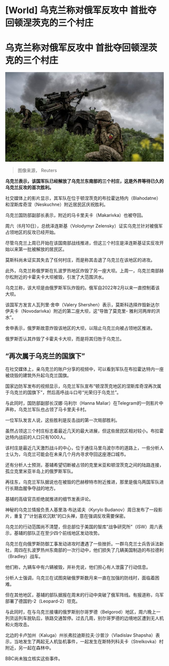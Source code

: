 # [World] 乌克兰称对俄军反攻中 首批夺回顿涅茨克的三个村庄

#  乌克兰称对俄军反攻中 首批夺回顿涅茨克的三个村庄


![Ukrainian troops fire an artillery cannon in Donetsk](_130061235_ukraine.jpg)

> 图像来源，  Reuters

**乌克兰表示，该国军队已经解放了乌克兰东南部的三个村庄，这是外界等待已久的乌克兰反攻的首次胜利。**

社交媒体上的影片显示，其军队在位于顿涅茨克的布拉霍达特内（Blahodatne）和涅斯库奇涅（Neskuchne）附近居民区庆祝胜利。

乌克兰国防部副部长表示，附近的马卡里夫卡（Makarivka）也被夺回。

周六（6月10日），总统泽连斯基（Volodymyr Zelensky）证实乌克兰针对被俄军占领地区的反攻已经开始。

尽管乌克兰上周已开始在该国南部战线推进，但这三个村庄是泽连斯基证实反攻开始以来第一批被解放的居民区。


莫斯科尚未证实其失去了任何村庄，而是称其击退了乌克兰在该地区的进攻。

此外，乌克兰称俄罗斯在扎波罗热地区炸毁了另一座大坝。上周一，乌克兰南部赫尔松附近的卡霍夫卡大坝被毁，引发了大范围洪水。

乌克兰称，该大坝是由俄罗斯军队炸毁的。俄军自2022年2月以来一直控制着该大坝。

该国军方发言人瓦列里·舍申（Valery Shershen）表示，莫斯科选择炸毁新达尔伊夫卡（Novodarivka）附近的第二座大坝，这“导致了莫克里- 雅利河两岸的洪水”。

舍申表示，俄罗斯故意炸毁该地区的大坝，以阻止乌克兰向被占领地区推进。

俄罗斯否认其炸毁了卡霍夫卡大坝，而是将其归咎于乌克兰。


##  “再次属于乌克兰的国旗下”

在社交媒体上，亲乌克兰的账户分享的视频中，可以看到军队在布拉霍达特内一座被烧毁的建筑外升起乌克兰国旗。

国家边防军发布的视频显示，乌克兰军队宣布“顿涅茨克地区的涅斯库奇涅再次属于乌克兰的国旗下”，然后高呼战斗口号“光荣归于乌克兰”。

与此同时，国防部副部长汉娜·马利尔（Hanna Maliar）在Telegram的一则影片中声称，乌克兰军队也占领了马卡里夫卡村。

一位军队发言人说，这些胜利是反击战的第一次局部胜利。

虽然占领这三个村庄标志着最近几天的最大进展，但这些居民区相对较小。布拉霍达特内战前的人口只有1000人。

该村庄是最近几天激烈战斗的中心，位于通往马里乌波尔市的道路上，一些分析人士认为，乌克兰可能会在未来几个月内寻求夺回这座港口城市。

还有分析人士预测，基辅希望切断被占领的克里米亚和顿涅茨克之间的陆路连接，孤立克里米亚半岛上的俄罗斯军队。

再往东，乌克兰军队据说也在被毁的巴赫穆特市附近推进，那里是俄乌两国军队进行长期血腥争夺战的地方。

基辅的高级官员拒绝就推进的细节发表评论。

神秘的乌克兰情报负责人基里洛·布达诺夫（Kyrylo Budanov）周日发布了一段影片，重复了“计划喜欢沉默”的口头禅，意在强调反攻需要保密。

乌克兰的行动范围尚不清楚，但总部位于美国的智库“战争研究所”（ISW）周六表示，基辅的部队正在至少四个前线地区发动攻势。

乌克兰在向俄罗斯防御工事发动进攻时遭遇了一些挫折。一群乌克兰士兵告诉法新社，周四在扎波罗热州东南部的一次行动中，他们损失了几辆美国制造的布拉德利（Bradley）战车。

他们称，九辆车中有六辆被毁，并补充说，他们担心有人泄露了行动信息。

分析人士强调，乌克兰在试图突破俄罗斯数月来一直在加强的防线时，面临着困难。

但在其他地区，基辅的部队据报在周末的行动中突破了俄军阵线。有报道称，乌军部署了德国豹-2（Leopard-2）坦克。

与此同时，在与乌克兰接壤的俄罗斯别尔哥罗德（Belgorod）地区，周六晚上一列货运列车脱轨后，铁路交通暂停。过去几周，别尔哥罗德的边境地区遭到无人机和火炮攻击。

北边的卡卢加州（Kaluga）州长弗拉迪斯拉夫·沙普沙（Vladislav Shapsha）表示，当地发生了两起无人机坠机事件，一起发生在斯特列科夫卡（Strelkovka）村附近，另一起在森林中。

BBC尚未独立核实这些事件。


